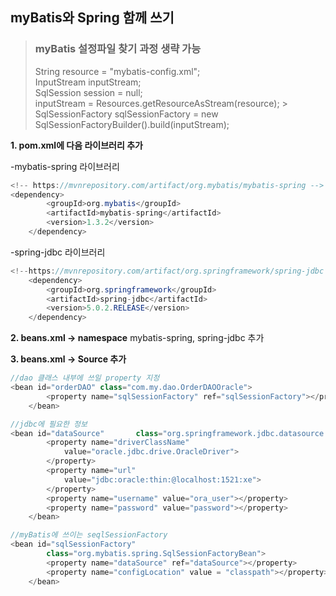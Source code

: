 ## myBatis와 Spring 함께 쓰기

> ### myBatis 설정파일 찾기 과정 생략 가능
>  String resource = "mybatis-config.xml"; 		
>  InputStream inputStream; 		
> SqlSession session = null; 		
>inputStream = Resources.getResourceAsStream(resource); 			> SqlSessionFactory sqlSessionFactory = 
>new  SqlSessionFactoryBuilder().build(inputStream);


**1. pom.xml에 다음 라이브러리 추가**

-mybatis-spring 라이브러리
```java
<!-- https://mvnrepository.com/artifact/org.mybatis/mybatis-spring -->
<dependency>
        <groupId>org.mybatis</groupId>
        <artifactId>mybatis-spring</artifactId>
        <version>1.3.2</version>
    </dependency>
```
-spring-jdbc 라이브러리
```java
<!--https://mvnrepository.com/artifact/org.springframework/spring-jdbc -->
    <dependency>
        <groupId>org.springframework</groupId>
        <artifactId>spring-jdbc</artifactId>
        <version>5.0.2.RELEASE</version>
    </dependency>
```
**2. beans.xml -> namespace**
mybatis-spring, spring-jdbc 추가

**3. beans.xml -> Source 추가**
```java
//dao 클래스 내부에 쓰일 property 지정
<bean id="orderDAO" class="com.my.dao.OrderDAOOracle">
		<property name="sqlSessionFactory" ref="sqlSessionFactory"></property>
	</bean>

//jdbc에 필요한 정보	
<bean id="dataSource"		class="org.springframework.jdbc.datasource.DriverManagerDataSource">
		<property name="driverClassName"
			value="oracle.jdbc.drive.OracleDriver">
		</property>
		<property name="url"
			value="jdbc:oracle:thin:@localhost:1521:xe">
		</property>
		<property name="username" value="ora_user"></property>
		<property name="password" value="password"></property>
	</bean>

//myBatis에 쓰이는 seqlSessionFactory
<bean id="sqlSessionFactory"
		class="org.mybatis.spring.SqlSessionFactoryBean">
		<property name="dataSource" ref="dataSource"></property>
		<property name="configLocation" value = "classpath"></property>
	</bean>
```
<!--stackedit_data:
eyJoaXN0b3J5IjpbMTUxNzA2NTU1LDE4MDY2MDk5NDMsNTU0Mj
U4NTIsLTEwMTg1MDA4NjAsMTc2MDA3MzI3MiwtODQyNDcwNDYz
LC04MjkwODY1MjcsLTg4ODQzNjc4MV19
-->
